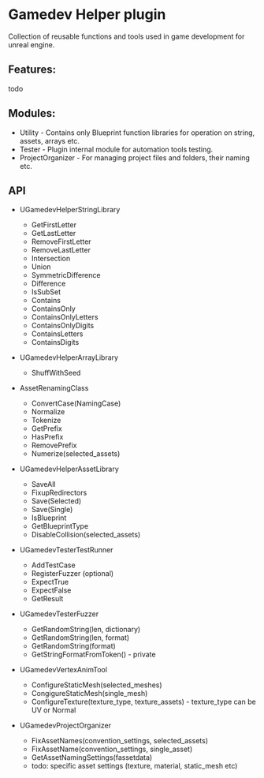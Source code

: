 # Gamedev Helper plugin
Collection of reusable functions and tools used in game development for unreal engine.

## Features:
todo

## Modules:
- Utility - Contains only Blueprint function libraries for operation on string, assets, arrays etc.
- Tester - Plugin internal module for automation tools testing.
- ProjectOrganizer - For managing project files and folders, their naming etc.

## API
- UGamedevHelperStringLibrary
    - GetFirstLetter
    - GetLastLetter
    - RemoveFirstLetter
    - RemoveLastLetter
    - Intersection
    - Union
    - SymmetricDifference
    - Difference
    - IsSubSet
    - Contains
    - ContainsOnly
    - ContainsOnlyLetters
    - ContainsOnlyDigits
    - ContainsLetters
    - ContainsDigits

- UGamedevHelperArrayLibrary
    - ShuffWithSeed

- AssetRenamingClass
    - ConvertCase(NamingCase) 
    - Normalize 
    - Tokenize 
    - GetPrefix 
    - HasPrefix 
    - RemovePrefix 
    - Numerize(selected_assets)

- UGamedevHelperAssetLibrary
    - SaveAll
    - FixupRedirectors
    - Save(Selected)
    - Save(Single)
    - IsBlueprint
    - GetBlueprintType
    - DisableCollision(selected_assets)

- UGamedevTesterTestRunner
    - AddTestCase
    - RegisterFuzzer (optional)
    - ExpectTrue
    - ExpectFalse
    - GetResult

- UGamedevTesterFuzzer
    - GetRandomString(len, dictionary)
    - GetRandomString(len, format)
    - GetRandomString(format)
    - GetStringFormatFromToken() - private

- UGamedevVertexAnimTool
    - ConfigureStaticMesh(selected_meshes)
    - CongigureStaticMesh(single_mesh)
    - ConfigureTexture(texture_type, texture_assets) - texture_type can be UV or Normal 

- UGamedevProjectOrganizer
    - FixAssetNames(convention_settings, selected_assets)
    - FixAssetName(convention_settings, single_asset)
    - GetAssetNamingSettings(fassetdata)
    - todo: specific asset settings (texture, material, static_mesh etc)